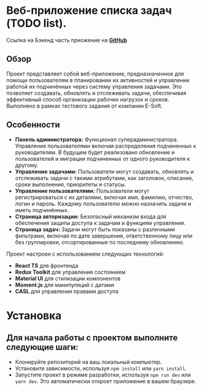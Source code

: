 # Веб-приложение списка задач (TODO list).

Ссылка на Бэкенд часть приожение на __[GitHub](https://github.com/Shoomec74/e_soft_task)__

## Обзор

Проект представляет собой веб-приложение, предназначенное для помощи пользователям в планировании их активностей и управлении работой их подчинённых через систему управления задачами. Это позволяет создавать, обновлять и отслеживать задачи, обеспечивая эффективный способ организации рабочих нагрузок и сроков. Выполнено в рамках тестового задания от компании E-Soft.

## Особенности

- **Панель администратора:** Функционал суперадминистратора. Управление пользователями включая распределения подчиненных к руководителям. В будущем будет реализовано обновление и пользователей и миграции подчиненных от одного руководителя к другому.
- **Управление задачами:** Пользователи могут создавать, обновлять и отслеживать задачи с такими атрибутами, как заголовок, описание, сроки выполнения, приоритеты и статусы.
- **Управление пользователями:** Пользователи могут регистрироваться с их деталями, включая имя, фамилию, отчество, логин и пароль. Каждому пользователю можно назначить задачи и иметь подчинённых.
- **Страница авторизации:** Безопасный механизм входа для обеспечения защиты доступа к задачам и функциям управления.
- **Страница задач:** Задачи могут быть показаны с различными фильтрами, включая по дате завершения, ответственному лицу или без группировки, отсортированные по последнему обновлению.

Проект настроен с использованием следующих технологий:

- __React TS__ для фронтенда
- __Redux Toolkit__ для управления состоянием
- __Material UI__ для стилизации компонентов
- __Moment.js__ для манипуляций с датами
- __CASL__ для управления правами доступа

# Установка
## Для начала работы с проектом выполните следующие шаги:

- Клонируйте репозиторий на ваш локальный компьютер.
- Установите зависимости, используя ```npm install``` или ```yarn install```.
- Запустите проект в режиме разработки, используя ```npm run dev``` или ```yarn dev```. Это автоматически откроет приложение в вашем браузере.
